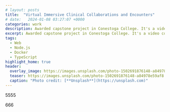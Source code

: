 ```yaml
---
# layout: posts
title:  "Virtual Immersive Clinical Collaborations and Encounters"
# date:   2024-01-08 03:27:07 +0000
categories: work
description: Awarded capstone project in Conestoga College. It's a video communication application for healthcare providers and patients with multiple concurrent sessions and multiple participants.
excerpt: Awarded capstone project in Conestoga College. It's a video communication application for healthcare providers and patients with multiple concurrent sessions and multiple participants.
tags: 
  - Web 
  - Node.js
  - Docker 
  - TypeScript 
highlight_home: true
header:
  overlay_image: https://images.unsplash.com/photo-1502691876148-a84978e59af8
  teaser: https://images.unsplash.com/photo-1502691876148-a84978e59af8
  caption: "Photo credit: [**Unsplash**](https://unsplash.com)"
---
```



5555

666